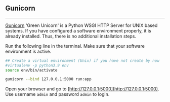## Gunicorn
---

[Gunicorn](https://gunicorn.org/) 'Green Unicorn' is a Python WSGI HTTP Server for UNIX based systems. If you have configured a software environment properly, it is already installed. Thus, there is no additional installation steps.

Run the following line in the terminal. Make sure that your software environment is active.

```bash
## Create a virtual environment (Unix) if you have not create by now
#virtualenv -p python3.9 env
source env/bin/activate

gunicorn --bind 127.0.0.1:5000 run:app
```

Open your browser and go to [http://127.0.0.1:5000](http://127.0.0.1:5000). Use username `admin` and password `admin` to login.
